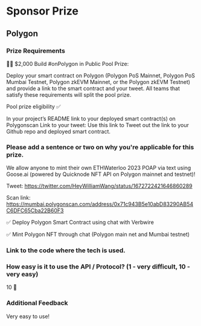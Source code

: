 # Sponsor Prize

## Polygon

### Prize Requirements

🏊‍♂️ $2,000 Build #onPolygon in Public Pool Prize:

Deploy your smart contract on Polygon (Polygon PoS Mainnet, Polygon PoS Mumbai Testnet, Polygon zkEVM Mainnet, or the Polygon zkEVM Testnet) and provide a link to the smart contract and your tweet. All teams that satisfy these requirements will split the pool prize.

Pool prize eligibility ✅

In your project’s README link to your deployed smart contract(s) on Polygonscan
Link to your tweet: Use this link to Tweet out the link to your Github repo and deployed smart contract.

### Please add a sentence or two on why you're applicable for this prize.

We allow anyone to mint their own ETHWaterloo 2023 POAP via text using Goose.ai (powered by Quicknode NFT API on Polygon mainnet and testnet)!

Tweet: https://twitter.com/HeyWilliamWang/status/1672722421646860289

Scan link: https://mumbai.polygonscan.com/address/0x71c943B5e10abD83290AB54C6DFC65Cba22B60F3

✅ Deploy Polygon Smart Contract using chat with Verbwire 

✅ Mint Polygon NFT through chat (Polygon main net and Mumbai testnet)

### Link to the code where the tech is used.

### How easy is it to use the API / Protocol? (1 - very difficult, 10 - very easy)

10 🌟

### Additional Feedback

Very easy to use! 
